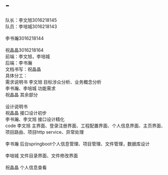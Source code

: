 # -
队长：李文旭3016218145<br>
队员：李培城3016218143<br>    
     李书瀚3016218144 <br>     
     祝晶晶3016218164<br>
前端：李文旭，李培城<br>
后端：李书瀚 <br>
文档书写：祝晶晶<br>
具体分工：<br>
需求说明书    李文旭 目标涉众分析、业务概念分析  
            李书瀚、李培城 功能需求    
	    祝晶晶 其余部分<br><br>
设计说明书	    
            祝晶晶 接口设计初步	    
	    李书瀚、李文旭 接口设计精化<br>
code        李文旭 主界面、登录注册界面、工程配置界面、个人信息界面、主页界面、项目路由、项目http service、异常处理<br> 	
            李书瀚 后台springboot个人信息管理、项目管理、文件管理，数据库设计<br>	   
	    李培城 文件目录界面、文件修改界面<br>	    
	    祝晶晶 个人信息查看<br>
